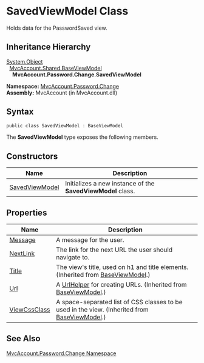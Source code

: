 SavedViewModel Class
====================
Holds data for the PasswordSaved view.


Inheritance Hierarchy
---------------------
[System.Object][1]  
  [MvcAccount.Shared.BaseViewModel][2]  
    **MvcAccount.Password.Change.SavedViewModel**  

**Namespace:** [MvcAccount.Password.Change][3]  
**Assembly:** MvcAccount (in MvcAccount.dll)

Syntax
------

```csharp
public class SavedViewModel : BaseViewModel
```

The **SavedViewModel** type exposes the following members.


Constructors
------------

Name                | Description                                                 
------------------- | ----------------------------------------------------------- 
[SavedViewModel][4] | Initializes a new instance of the **SavedViewModel** class. 


Properties
----------

Name               | Description                                                                                        
------------------ | -------------------------------------------------------------------------------------------------- 
[Message][5]       | A message for the user.                                                                            
[NextLink][6]      | The link for the next URL the user should navigate to.                                             
[Title][7]         | The view's title, used on h1 and title elements. (Inherited from [BaseViewModel][2].)              
[Url][8]           | A [UrlHelper][9] for creating URLs. (Inherited from [BaseViewModel][2].)                           
[ViewCssClass][10] | A space-separated list of CSS classes to be used in the view. (Inherited from [BaseViewModel][2].) 


See Also
--------
[MvcAccount.Password.Change Namespace][3]  

[1]: http://msdn.microsoft.com/en-us/library/e5kfa45b
[2]: ../../MvcAccount.Shared/BaseViewModel/README.md
[3]: ../README.md
[4]: _ctor.md
[5]: Message.md
[6]: NextLink.md
[7]: ../../MvcAccount.Shared/BaseViewModel/Title.md
[8]: ../../MvcAccount.Shared/BaseViewModel/Url.md
[9]: http://msdn.microsoft.com/en-us/library/dd492578
[10]: ../../MvcAccount.Shared/BaseViewModel/ViewCssClass.md